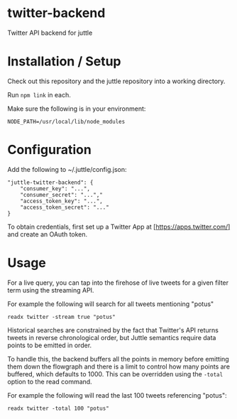 # twitter-backend

Twitter API backend for juttle

# Installation / Setup

Check out this repository and the juttle repository into a working directory.

Run `npm link` in each.

Make sure the following is in your environment:

`NODE_PATH=/usr/local/lib/node_modules`

# Configuration

Add the following to ~/.juttle/config.json:

    "juttle-twitter-backend": {
        "consumer_key": "...",
        "consumer_secret": "...","
        "access_token_key": "...", 
        "access_token_secret": "..."
    }

To obtain credentials, first set up a Twitter App at [https://apps.twitter.com/]  and create an OAuth token.

# Usage

For a live query, you can tap into the firehose of live tweets for a given filter term using the streaming API.

For example the following will search for all tweets mentioning "potus"

`readx twitter -stream true "potus"`

Historical searches are constrained by the fact that Twitter's API returns tweets in reverse chronological order, but Juttle semantics require data points to be emitted in order.

To handle this, the backend buffers all the points in memory before emitting them down the flowgraph and there is a limit to control how many points are buffered, which defaults to 1000. This can be overridden using the `-total` option to the read command.

For example the following will read the last 100 tweets referencing "potus":

`readx twitter -total 100 "potus"`
